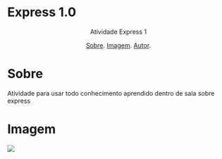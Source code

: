 # Express 1.0

<p align="center">Atividade Express 1</p>

<p align="center">
  <a href="#sobre">Sobre</a>.
  <a href="#imagem">Imagem</a>.
  <a href="#sobre">Autor</a>.
</p>

# Sobre
<p>Atividade para usar todo conhecimento aprendido dentro de sala sobre express</p>

# Imagem
<img src="https://i.imgur.com/DE61ped.png">


